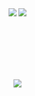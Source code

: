 <div align="center">
    <img src="https://capsule-render.vercel.app/api?type=egg&color=Black&height=210">
    <img src="https://capsule-render.vercel.app/api?type=venom&height=200&text=Expect%20the%20unexpected!&fontSize=45&color=0:6E1D0C,100&fontColor=D7D7D7">
</div><br><br><br><br>
<div align="center"> 
    <h2 style=color: #c9d1d9;"><br>
   <img src="https://github-readme-stats.vercel.app/api?username=kijmane&bg_color=180,00000000,f7f7f7&title_color=b33737&text_color=b33737">
</div>
